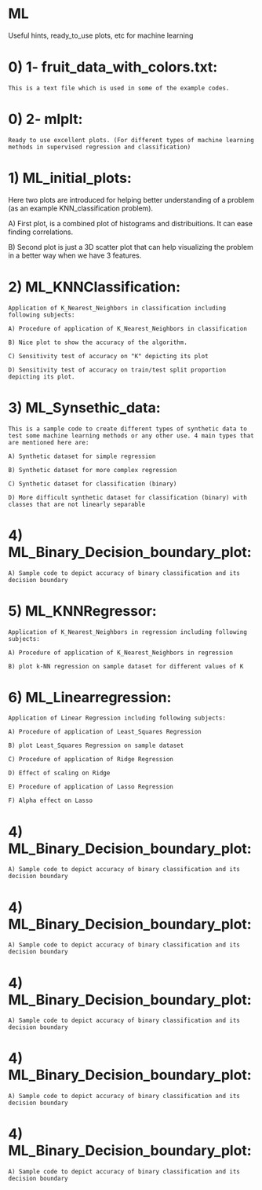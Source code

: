 # ML
Useful hints, ready_to_use plots, etc for machine learning

# 0) 1- fruit_data_with_colors.txt:

    This is a text file which is used in some of the example codes.

# 0) 2- mlplt:

    Ready to use excellent plots. (For different types of machine learning methods in supervised regression and classification)

# 1) ML_initial_plots:

   Here two plots are introduced for helping better understanding of a problem (as an example KNN_classification problem). 
   
   A) First plot, is a combined plot of histograms and distribuitions. It can ease finding correlations. 
   
   B) Second plot is just a 3D scatter plot that can help visualizing the problem in a better way when we have 3 features.
 
# 2) ML_KNNClassification: 

    Application of K_Nearest_Neighbors in classification including following subjects:
    
    A) Procedure of application of K_Nearest_Neighbors in classification
    
    B) Nice plot to show the accuracy of the algorithm. 
    
    C) Sensitivity test of accuracy on "K" depicting its plot
    
    D) Sensitivity test of accuracy on train/test split proportion depicting its plot.
    
    
# 3) ML_Synsethic_data:

    This is a sample code to create different types of synthetic data to test some machine learning methods or any other use. 4 main types that are mentioned here are:

    A) Synthetic dataset for simple regression
    
    B) Synthetic dataset for more complex regression
    
    C) Synthetic dataset for classification (binary)
    
    D) More difficult synthetic dataset for classification (binary) with classes that are not linearly separable

# 4) ML_Binary_Decision_boundary_plot:

    A) Sample code to depict accuracy of binary classification and its decision boundary

# 5) ML_KNNRegressor:

    Application of K_Nearest_Neighbors in regression including following subjects:
    
    A) Procedure of application of K_Nearest_Neighbors in regression
    
    B) plot k-NN regression on sample dataset for different values of K

# 6) ML_Linearregression:

    Application of Linear Regression including following subjects:
    
    A) Procedure of application of Least_Squares Regression 
    
    B) plot Least_Squares Regression on sample dataset
    
    C) Procedure of application of Ridge Regression
    
    D) Effect of scaling on Ridge
    
    E) Procedure of application of Lasso Regression
    
    F) Alpha effect on Lasso
    
# 4) ML_Binary_Decision_boundary_plot:

    A) Sample code to depict accuracy of binary classification and its decision boundary

# 4) ML_Binary_Decision_boundary_plot:

    A) Sample code to depict accuracy of binary classification and its decision boundary
    
# 4) ML_Binary_Decision_boundary_plot:

    A) Sample code to depict accuracy of binary classification and its decision boundary
    
# 4) ML_Binary_Decision_boundary_plot:

    A) Sample code to depict accuracy of binary classification and its decision boundary
    
# 4) ML_Binary_Decision_boundary_plot:

    A) Sample code to depict accuracy of binary classification and its decision boundary
